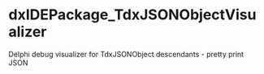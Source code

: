 # dxIDEPackage_TdxJSONObjectVisualizer
Delphi debug visualizer for TdxJSONObject descendants - pretty print JSON
